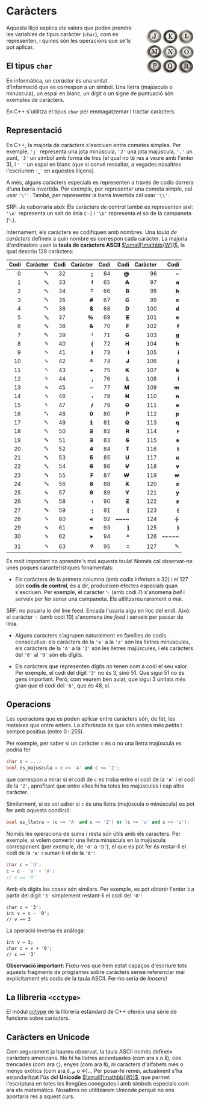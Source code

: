 # Caràcters

<img src='./caracters.png' style='width: 10em; float: right; margin: 0 0 1em 1em;'/>

Aquesta lliçó explica els valors que poden prendre les variables de
tipus caràcter (`char`), com es representen, i quines són les operacions que se'ls
pot aplicar.


## El tipus `char`

En informàtica, un _caràcter_ és una unitat d'informació que es correspon a
un símbol. Una lletra (majúscula o minúscula), un espai en blanc, un
dígit o un signe de puntuació són exemples de caràcters.

En C++ s'utilitza el tipus `char` per emmagatzemar i tractar caràcters.


## Representació

En C++, la majoria de caràcters s'escriuen entre cometes simples.
Per exemple, `'j'` representa una jota minúscula,
`'J'` una jota majúscula,
`'.'` un punt,
`'3'` un símbol amb forma de tres
(el qual no té res a veure amb l'enter 3),
i `' '` un espai en blanc
(que si convé ressaltar,
a vegades nosaltres l'escriurem `'⎵'` en aquestes lliçons).

A més, alguns caràcters especials
es representen a través de codis darrera d'una barra invertida.
Per exemple, per representar una cometa simple,
cal usar `'\''`.
També, per representar la barra invertida cal usar `'\\'`.

SRF: Jo esborraria això: Els caràcters de control també es representen així: `'\n'` representa
un salt de línia (␊) i `'\b'` representa el so de la campaneta
(␇).


Internament, els caràcters es codifiquen amb nombres. Una _taula de
caràcters_ defineix a quin nombre es correspon cada caràcter.
La majoria d'ordinadors usen la **taula de caràcters ASCII**
[$\small[\mathbb{W}]$](https://ca.wikipedia.org/wiki/ASCII),
la qual descriu 128 caràcters:

|Codi|Caràcter|Codi|Caràcter|Codi|Codi|Caràcter|Codi|
|---:|-----:|---:|------:|---:|------:|----:|------:|
|  0 | **␀** | 32 | **~~⎵~~** | 64 | **~~@~~** |  96 | **~** |
|  1 | **␁** | 33 | **~~!~~** | 65 | **~~A~~** |  97 | **~~a~~** |
|  2 | **␂** | 34 | **~~"~~** | 66 | **~~B~~** |  98 | **~~b~~** |
|  3 | **␃** | 35 | **~~#~~** | 67 | **~~C~~** |  99 | **~~c~~** |
|  4 | **␄** | 36 | **~~$~~** | 68 | **~~D~~** | 100 | **~~d~~** |
|  5 | **␅** | 37 | **~~%~~** | 69 | **~~E~~** | 101 | **~~e~~** |
|  6 | **␆** | 38 | **~~&~~** | 70 | **~~F~~** | 102 | **~~f~~** |
|  7 | **␇** | 39 | **~~'~~** | 71 | **~~G~~** | 103 | **~~g~~** |
|  8 | **␈** | 40 | **~~(~~** | 72 | **~~H~~** | 104 | **~~h~~** |
|  9 | **␉**  | 41 | **~~)~~** | 73 | **~~I~~** | 105 | **~~i~~** |
| 10 | **␊**  | 42 | **~~*~~** | 74 | **~~J~~** | 106 | **~~j~~** |
| 11 | **␋**  | 43 | **~~+~~** | 75 | **~~K~~** | 107 | **~~k~~** |
| 12 | **␌**  | 44 | **~~,~~** | 76 | **~~L~~** | 108 | **~~l~~** |
| 13 | **␍**  | 45 | **~~-~~** | 77 | **~~M~~** | 109 | **~~m~~** |
| 14 | **␎** | 46 | **~~.~~** | 78 | **~~N~~** | 110 | **~~n~~** |
| 15 | **␏** | 47 | **~~/~~** | 79 | **~~O~~** | 111 | **~~o~~** |
| 16 | **␐** | 48 | **~~0~~** | 80 | **~~P~~** | 112 | **~~p~~** |
| 17 | **␑** | 49 | **~~1~~** | 81 | **~~Q~~** | 113 | **~~q~~** |
| 18 | **␑** | 50 | **~~2~~** | 82 | **~~R~~** | 114 | **~~r~~** |
| 19 | **␓** | 51 | **~~3~~** | 83 | **~~S~~** | 115 | **~~s~~** |
| 20 | **␔** | 52 | **~~4~~** | 84 | **~~T~~** | 116 | **~~t~~** |
| 21 | **␕** | 53 | **~~5~~** | 85 | **~~U~~** | 117 | **~~u~~** |
| 22 | **␖** | 54 | **~~6~~** | 86 | **~~V~~** | 118 | **~~v~~** |
| 23 | **␗** | 55 | **~~7~~** | 87 | **~~W~~** | 119 | **~~w~~** |
| 24 | **␘** | 56 | **~~8~~** | 88 | **~~X~~** | 120 | **~~x~~** |
| 25 | **␙** | 57 | **~~9~~** | 89 | **~~Y~~** | 121 | **~~y~~** |
| 26 | **␚** | 58 | **~~:~~** | 90 | **~~Z~~** | 122 | **~~z~~** |
| 27 | **␛** | 59 | **~~;~~** | 91 | **~~[~~** | 123 | **~~{~~** |
| 28 | **␜** | 60 | **~~<~~** | 92 | **~~\~~** | 124 | **~~❘~~** |
| 29 | **␝** | 61 | **~~=~~** | 93 | **~~]~~** | 125 | **~~}~~** |
| 30 | **␞** | 62 | **~~>~~** | 94 | **~~^~~** | 126 | **~~~~~** |
| 31 | **␟** | 63 | **~~?~~** | 95 | **~~_~~** | 127 | **␡** |


És molt important no aprendre's mai aquesta taula! Només cal observar-ne
unes poques característiques fonamentals:

- Els caràcters de la primera columna (amb codis inferiors a 32) i el 127 són
**codis de control**, és a dir, produeixen efectes especials quan s'escriuen.
Per exemple, el caràcter ␇ (amb codi 7) s'anomena _bell_
i serveix per fer sonar una campaneta.
Els utilitzareu rarament o mai.

SRF: no posaria lo del line feed. Encada l'usaria algu en lloc del endl.
Això: el caràcter ␊ (amb codi 10) s'anomena _line feed_
i serveix per passar de línia.

- Alguns caràcters s'agrupen naturalment en famílies de codis consecutius:
els caràcters de la `'a'` a la `'z'` són les lletres minúscules,
els caràcters de la `'A'` a la `'Z'` són les lletres majúscules,
i els caràcters del `'0'` al `'9'` són els dígits.

- Els caràcters que representen dígits _no_ tenen com a codi el seu valor.
Per exemple, el codi del dígit `'3'` no és 3, sinó 51.
Que sigui 51 no és gens important.
Però, com veurem ben aviat,
que sigui 3 unitats més gran que el codi del `'0'`, que és 48, sí.


## Operacions

Les operacions que es poden aplicar entre caràcters són, de fet,
les mateixes que entre enters. La diferència és que són enters més petits
i sempre positius (entre 0 i 255).

Per exemple, per saber si un caràcter `c`
és o no una lletra majúscula es podria fer

```c++
char c = ...;
bool es_majuscula = c >= 'A' and c <= 'Z';
```

que correspon a mirar si el codi de `c`
es troba entre el codi de la `'A'`
i el codi de la `'Z'`,
aprofitant que entre elles hi ha totes les majúscules
i cap altre caràcter.

Similarment, si es vol saber si `c` és una lletra (majúscula o
minúscula) es pot fer amb aquesta condició:

```c++
bool es_lletra = (c >= 'A' and c <= 'Z') or (c >= 'a' and c <= 'z');
```

Només les operacions de suma i resta són útils amb els caràcters.
Per exemple, si volem convertir una lletra minúscula
en la majúscula corresponent
(per exemple, de `'d'` a `'D'`),
el que es pot fer és restar-li el codi de la `'a'`
i sumar-li el de la `'A'`:

```c++
char c = 'd';
c = c - 'a' + 'A';
// c == 'D'
```

Amb els dígits les coses són similars.
Per exemple, es pot obtenir l'enter `3` a partir del dígit `'3'`
simplement restant-li el codi del `'0'`:
```
char c = '3';
int v = c - '0';
// v == 3
```

La operació inversa és anàloga:
```
int v = 3;
char c = v + '0';
// c == '3'
```


**Observació important:** Fixeu-vos que hem estat capaços d'escriure tots
aquests fragments de programes sobre caràcters sense referenciar mai
explícitament els codis de la taula ASCII. Fer-ho seria de _loosers_!




## La llibreria `<cctype>`

El mòdul [cctype](/stl/cctype.html) de la llibreria estàndard de C++ ofereix
una sèrie de funcions sobre caràcters.


## Caràcters en Unicode

Com segurament ja haureu observat, la taula ASCII només defineix caràcters
americans. No hi ha lletres accentuades (com ara `à` o `Å`), ces trencades
(com ara `Ç`), enyes (com ara `Ñ`), ni caràcters d'alfabets més o menys exòtics
(com ara `δ`, `س`‎ o `中`)...
Per posar-hi remei, actualment s'ha estandaritzat l'ús
del **Unicode** [$\small[\mathbb{W}]$](https://ca.wikipedia.org/wiki/Unicode),
que permet l'escriptura en totes les llengües conegudes i amb símbols
especials com ara els matemàtics.
Nosaltres no utilitzarem Unicode perquè no ens aportaria res a aquest curs.




<Autors autors="jpetit roura"/>

